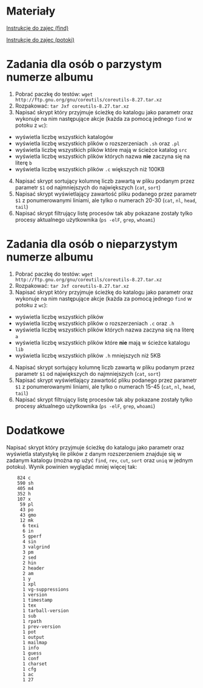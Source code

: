 # Materiały

[Instrukcje do zajec (find)](http://www.zsk.iiar.pwr.wroc.pl/zsk/repository/dydaktyka/so/instrukcje/find.pdf)

[Instrukcje do zajec (potoki)](http://www.zsk.iiar.pwr.wroc.pl/zsk/repository/dydaktyka/so/instrukcje/pipes2.pdf)

# Zadania dla osób o parzystym numerze albumu

1. Pobrać paczkę do testów: `wget http://ftp.gnu.org/gnu/coreutils/coreutils-8.27.tar.xz`
2. Rozpakować: `tar Jxf coreutils-8.27.tar.xz`
3. Napisać skrypt który przyjmuje ścieżkę do katalogu jako parametr oraz wykonuje na nim następujące akcje (każda za pomocą jednego `find` w potoku z `wc`):
  * wyświetla liczbę wszystkich katalogów
  * wyświetla liczbę wszystkich plików o rozszerzeniach `.sh` oraz `.pl`
  * wyświetla liczbę wszystkich plików które mają w ścieżce katalog `src`
  * wyświetla liczbę wszystkich plików których nazwa **nie** zaczyna się na literę `b`
  * wyświetla liczbę wszystkich plików `.c` większych niż 100KB
4. Napisać skrypt sortujący kolumnę liczb zawartą w pliku podanym przez parametr `$1` od najmniejszych do największych (`cat`, `sort`)
5. Napisać skrypt wyświetlający zawartość pliku podanego przez parametr `$1` z ponumerowanymi liniami, ale tylko o numerach 20-30 (`cat`, `nl`, `head`, `tail`)
6. Napisać skrypt filtrujący listę procesów tak aby pokazane zostały tylko procesy aktualnego użytkownika (`ps -elF`, `grep`, `whoami`)

# Zadania dla osób o nieparzystym numerze albumu

1. Pobrać paczkę do testów: `wget http://ftp.gnu.org/gnu/coreutils/coreutils-8.27.tar.xz`
2. Rozpakować: `tar Jxf coreutils-8.27.tar.xz`
3. Napisać skrypt który przyjmuje ścieżkę do katalogu jako parametr oraz wykonuje na nim następujące akcje (każda za pomocą jednego `find` w potoku z `wc`):
  * wyświetla liczbę wszystkich plików
  * wyświetla liczbę wszystkich plików o rozszerzeniach `.c` oraz `.h`
  * wyświetla liczbę wszystkich plików których nazwa zaczyna się na literę `a`
  * wyświetla liczbę wszystkich plików które **nie** mają w ścieżce katalogu `lib`
  * wyświetla liczbę wszystkich plików `.h` mniejszych niż 5KB
4. Napisać skrypt sortujący kolumnę liczb zawartą w pliku podanym przez parametr `$1` od największych do najmniejszych (`cat`, `sort`)
5. Napisać skrypt wyświetlający zawartość pliku podanego przez parametr `$1` z ponumerowanymi liniami, ale tylko o numerach 15-45 (`cat`, `nl`, `head`, `tail`)
6. Napisać skrypt filtrujący listę procesów tak aby pokazane zostały tylko procesy aktualnego użytkownika (`ps -elF`, `grep`, `whoami`)

# Dodatkowe

Napisać skrypt który przyjmuje ścieżkę do katalogu jako parametr oraz wyświetla statystykę ile plików z danym rozszerzeniem znajduje się w zadanym katalogu (można np użyć `find`, `rev`, `cut`, `sort` oraz `uniq` w jednym potoku). Wynik powinien wyglądać mniej więcej tak:

```
    824 c
    590 sh
    405 m4
    352 h
    107 x
     59 pl
     43 po
     43 gmo
     12 mk
      6 texi
      6 in
      5 gperf
      4 sin
      3 valgrind
      3 pm
      2 sed
      2 hin
      2 header
      2 am
      1 y
      1 xpl
      1 vg-suppressions
      1 version
      1 timestamp
      1 tex
      1 tarball-version
      1 sub
      1 rpath
      1 prev-version
      1 pot
      1 output
      1 mailmap
      1 info
      1 guess
      1 conf
      1 charset
      1 cfg
      1 ac
      1 27
```
